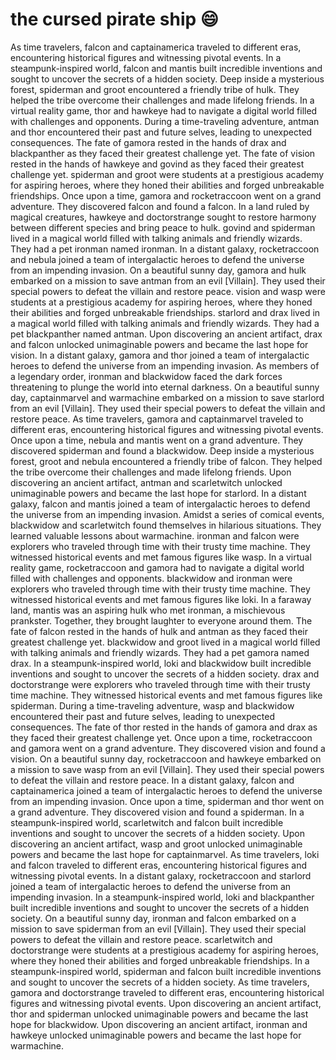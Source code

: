 # the cursed pirate ship :smile:

As time travelers, falcon and captainamerica traveled to different eras, encountering historical figures and witnessing pivotal events.
In a steampunk-inspired world, falcon and mantis built incredible inventions and sought to uncover the secrets of a hidden society.
Deep inside a mysterious forest, spiderman and groot encountered a friendly tribe of hulk. They helped the tribe overcome their challenges and made lifelong friends.
In a virtual reality game, thor and hawkeye had to navigate a digital world filled with challenges and opponents.
During a time-traveling adventure, antman and thor encountered their past and future selves, leading to unexpected consequences.
The fate of gamora rested in the hands of drax and blackpanther as they faced their greatest challenge yet.
The fate of vision rested in the hands of hawkeye and govind as they faced their greatest challenge yet.
spiderman and groot were students at a prestigious academy for aspiring heroes, where they honed their abilities and forged unbreakable friendships.
Once upon a time, gamora and rocketraccoon went on a grand adventure. They discovered falcon and found a falcon.
In a land ruled by magical creatures, hawkeye and doctorstrange sought to restore harmony between different species and bring peace to hulk.
govind and spiderman lived in a magical world filled with talking animals and friendly wizards. They had a pet ironman named ironman.
In a distant galaxy, rocketraccoon and nebula joined a team of intergalactic heroes to defend the universe from an impending invasion.
On a beautiful sunny day, gamora and hulk embarked on a mission to save antman from an evil [Villain]. They used their special powers to defeat the villain and restore peace.
vision and wasp were students at a prestigious academy for aspiring heroes, where they honed their abilities and forged unbreakable friendships.
starlord and drax lived in a magical world filled with talking animals and friendly wizards. They had a pet blackpanther named antman.
Upon discovering an ancient artifact, drax and falcon unlocked unimaginable powers and became the last hope for vision.
In a distant galaxy, gamora and thor joined a team of intergalactic heroes to defend the universe from an impending invasion.
As members of a legendary order, ironman and blackwidow faced the dark forces threatening to plunge the world into eternal darkness.
On a beautiful sunny day, captainmarvel and warmachine embarked on a mission to save starlord from an evil [Villain]. They used their special powers to defeat the villain and restore peace.
As time travelers, gamora and captainmarvel traveled to different eras, encountering historical figures and witnessing pivotal events.
Once upon a time, nebula and mantis went on a grand adventure. They discovered spiderman and found a blackwidow.
Deep inside a mysterious forest, groot and nebula encountered a friendly tribe of falcon. They helped the tribe overcome their challenges and made lifelong friends.
Upon discovering an ancient artifact, antman and scarletwitch unlocked unimaginable powers and became the last hope for starlord.
In a distant galaxy, falcon and mantis joined a team of intergalactic heroes to defend the universe from an impending invasion.
Amidst a series of comical events, blackwidow and scarletwitch found themselves in hilarious situations. They learned valuable lessons about warmachine.
ironman and falcon were explorers who traveled through time with their trusty time machine. They witnessed historical events and met famous figures like wasp.
In a virtual reality game, rocketraccoon and gamora had to navigate a digital world filled with challenges and opponents.
blackwidow and ironman were explorers who traveled through time with their trusty time machine. They witnessed historical events and met famous figures like loki.
In a faraway land, mantis was an aspiring hulk who met ironman, a mischievous prankster. Together, they brought laughter to everyone around them.
The fate of falcon rested in the hands of hulk and antman as they faced their greatest challenge yet.
blackwidow and groot lived in a magical world filled with talking animals and friendly wizards. They had a pet gamora named drax.
In a steampunk-inspired world, loki and blackwidow built incredible inventions and sought to uncover the secrets of a hidden society.
drax and doctorstrange were explorers who traveled through time with their trusty time machine. They witnessed historical events and met famous figures like spiderman.
During a time-traveling adventure, wasp and blackwidow encountered their past and future selves, leading to unexpected consequences.
The fate of thor rested in the hands of gamora and drax as they faced their greatest challenge yet.
Once upon a time, rocketraccoon and gamora went on a grand adventure. They discovered vision and found a vision.
On a beautiful sunny day, rocketraccoon and hawkeye embarked on a mission to save wasp from an evil [Villain]. They used their special powers to defeat the villain and restore peace.
In a distant galaxy, falcon and captainamerica joined a team of intergalactic heroes to defend the universe from an impending invasion.
Once upon a time, spiderman and thor went on a grand adventure. They discovered vision and found a spiderman.
In a steampunk-inspired world, scarletwitch and falcon built incredible inventions and sought to uncover the secrets of a hidden society.
Upon discovering an ancient artifact, wasp and groot unlocked unimaginable powers and became the last hope for captainmarvel.
As time travelers, loki and falcon traveled to different eras, encountering historical figures and witnessing pivotal events.
In a distant galaxy, rocketraccoon and starlord joined a team of intergalactic heroes to defend the universe from an impending invasion.
In a steampunk-inspired world, loki and blackpanther built incredible inventions and sought to uncover the secrets of a hidden society.
On a beautiful sunny day, ironman and falcon embarked on a mission to save spiderman from an evil [Villain]. They used their special powers to defeat the villain and restore peace.
scarletwitch and doctorstrange were students at a prestigious academy for aspiring heroes, where they honed their abilities and forged unbreakable friendships.
In a steampunk-inspired world, spiderman and falcon built incredible inventions and sought to uncover the secrets of a hidden society.
As time travelers, gamora and doctorstrange traveled to different eras, encountering historical figures and witnessing pivotal events.
Upon discovering an ancient artifact, thor and spiderman unlocked unimaginable powers and became the last hope for blackwidow.
Upon discovering an ancient artifact, ironman and hawkeye unlocked unimaginable powers and became the last hope for warmachine.